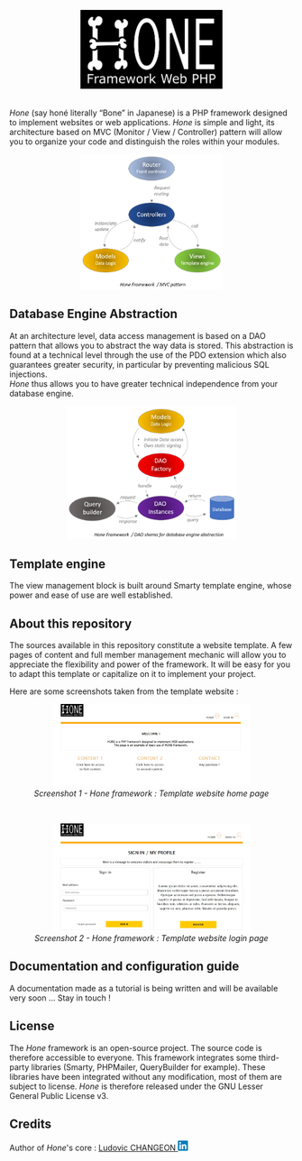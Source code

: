 <p align="center"> <img src = "./ressources/hone_logo.png"/ class="center" width=50%> </p>

<p>
<br>
<i>Hone</i> (say honé literally “Bone” in Japanese) is a PHP framework designed to implement websites or 
web applications. <i>Hone</i> is simple and light, its architecture based on MVC 
(Monitor / View / Controller) pattern will allow you to organize your code and 
distinguish the roles within your modules.
</p>
<p align="center"> <img src = "./ressources/hone_mvc.png"/ class="center" width=50% alt="Hone framework / MVC architecture"> </p>

## Database Engine Abstraction

<p>
At an architecture level, data access management is based on a DAO pattern that allows 
you to abstract the way data is stored. This abstraction is found at a technical level 
through the use of the PDO extension which also guarantees greater security, in particular 
by preventing malicious SQL injections. <br>
<i>Hone</i> thus allows you to have greater technical independence from your database engine.
</p>

<p align="center"> <img src = "./ressources/hone_dao.png"/ class="center" width=60% alt="Hone framework / DAO pattern"> </p>

## Template engine

<p>
The view management block is built around Smarty template engine, whose power and 
ease of use are well established.
</p>

## About this repository

<p>The sources available in this repository constitute a website template. 
A few pages of content and full member management mechanic will allow you to appreciate the 
flexibility and power of the framework. It will be easy for you to adapt this template 
or capitalize on it to implement your project.</p>

<p>Here are some screenshots taken from the template website :</p>

<p align="center"> 
  <img src = "./ressources/screenshot_home.jpg"/ alt="Hone framework home screenshot" width=70%><br>
  <i>Screenshot 1 - Hone framework : Template website home page</i>
</p>
<br>
<p align="center"> 
  <img src = "./ressources/screenshot_login.jpg"/ alt="Hone framework login screenshot" width=70%><br>
  <i>Screenshot 2 - Hone framework : Template website login page</i>
</p>


## Documentation and configuration guide

<p>A documentation made as a tutorial is being written and will be available very soon ...
Stay in touch !</p>

## License

<p>The <i>Hone</i> framework is an open-source project. The source code is therefore 
accessible to everyone. This framework integrates some third-party libraries 
(Smarty, PHPMailer, QueryBuilder for example). These libraries have been integrated 
without any modification, most of them are subject to license. 
<i>Hone</i> is therefore released under the GNU Lesser General Public License v3.</p>

## Credits

<p>
Author of <i>Hone</i>'s core : 
<a href="https://www.linkedin.com/in/ludovic-changeon-9047141b1/" target="new" rel="noopener noreferrer">
Ludovic CHANGEON <img src="./ressources/linkedin.png" width=20px alt="Ludovic CHANGEON"/></a><br>
</p>